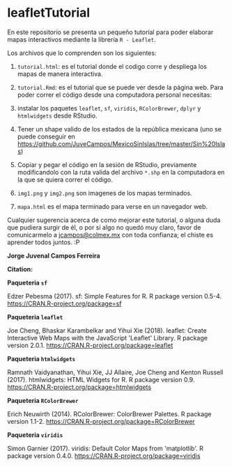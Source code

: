 # leafletTutorial

En este repositorio se presenta un pequeño tutorial para poder elaborar mapas interactivos mediante la librería `R - Leaflet`.

Los archivos que lo comprenden son los siguientes: 

1. `tutorial.html`:  es el tutorial donde el codigo corre y despliega los mapas de manera interactiva.

2. `tutorial.Rmd`:  es el tutorial que se puede ver desde la página web. Para poder correr el código desde una computadora personal necesitas: 

1. instalar los paquetes `leaflet`, `sf`, `viridis`, `RColorBrewer`, `dplyr` y `htmlwidgets` desde RStudio.

2. Tener un shape valido de los estados de la república mexicana (uno se puede conseguir en https://github.com/JuveCampos/MexicoSinIslas/tree/master/Sin%20Islas)

3. Copiar y pegar el código en la sesión de RStudio, previamente modificandolo con la ruta valida del archivo `*.shp` en la computadora en la que se quiera correr el código.

4. `img1.png` y `img2.png` son imagenes de los mapas terminados.

5. `mapa.html` es el mapa terminado para verse en un navegador web.


Cualquier sugerencia acerca de como mejorar este tutorial, o alguna duda que pudiera surgir de él, o por si algo no quedó muy claro, favor de comunicarmelo a jcampos@colmex.mx con toda confianza; el chiste es aprender todos juntos. :P 

**Jorge Juvenal Campos Ferreira**

**Citation:**

**Paqueteria `sf`**

Edzer Pebesma (2017). sf: Simple Features for R. R package version 0.5-4.
  https://CRAN.R-project.org/package=sf

**Paqueteria `leaflet`**

Joe Cheng, Bhaskar Karambelkar and Yihui Xie (2018). leaflet: Create Interactive Web Maps with
  the JavaScript 'Leaflet' Library. R package version 2.0.1.
  https://CRAN.R-project.org/package=leaflet

**Paqueteria `htmlwidgets`**

Ramnath Vaidyanathan, Yihui Xie, JJ Allaire, Joe Cheng and Kenton Russell (2017). htmlwidgets:
  HTML Widgets for R. R package version 0.9. https://CRAN.R-project.org/package=htmlwidgets

**Paqueteria `RColorBrewer`**

Erich Neuwirth (2014). RColorBrewer: ColorBrewer Palettes. R package version 1.1-2.
  https://CRAN.R-project.org/package=RColorBrewer
  
**Paqueteria `viridis`** 

Simon Garnier (2017). viridis: Default Color Maps from 'matplotlib'. R package version 0.4.0.
  https://CRAN.R-project.org/package=viridis






